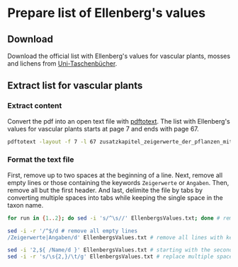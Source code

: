 # Prepare list of Ellenberg's values
## Download
Download the official list with Ellenberg's values for vascular plants, mosses and lichens from [Uni-Taschenbücher](https://www.utb-shop.de/downloads/dl/file/id/27/zusatzkapitel_zeigerwerte_der_pflanzen_mitteleuropas.pdf).

## Extract list for vascular plants
### Extract content
Convert the pdf into an open text file with [pdftotext](https://www.xpdfreader.com/pdftotext-man.html). The list with Ellenberg's values for vascular plants starts at page 7 and ends with page 67.
```bash
pdftotext -layout -f 7 -l 67 zusatzkapitel_zeigerwerte_der_pflanzen_mitteleuropas.pdf EllenbergsValues.txt
```

### Format the text file
First, remove up to two spaces at the beginning of a line.
Next, remove all empty lines or those containing the keywords `Zeigerwerte` or `Angaben`.
Then, remove all but the first header.
And last, delimite the file by tabs by converting multiple spaces into tabs while keeping the single space in the taxon name.
```bash
for run in {1..2}; do sed -i 's/^\s//' EllenbergsValues.txt; done # remove leading space(s)

sed -i -r '/^$/d # remove all empty lines
/Zeigerwerte|Angaben/d' EllenbergsValues.txt # remove all lines with keyword

sed -i '2,${ /Name/d }' EllenbergsValues.txt # starting with the second line, remove all lines with keyword
sed -i -r 's/\s{2,}/\t/g' EllenbergsValues.txt # replace multiple spaces with tabs
```
